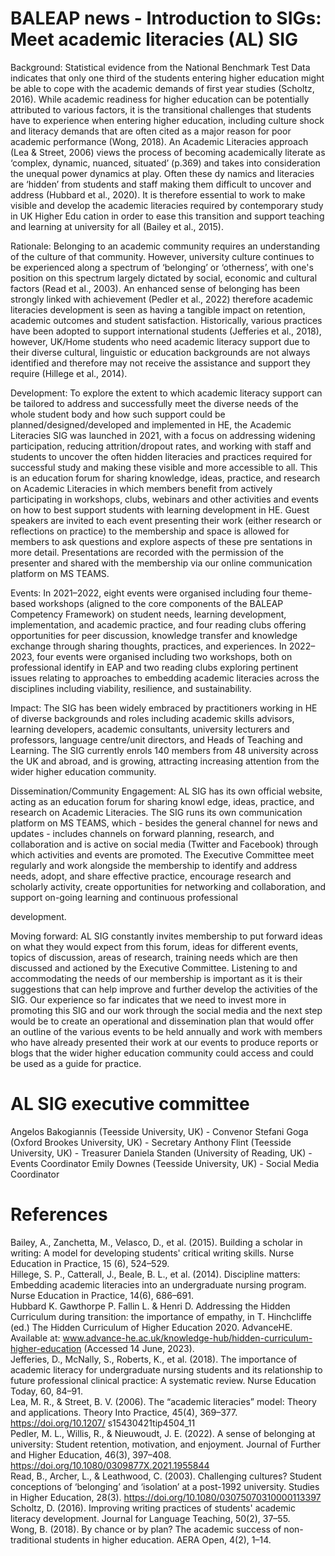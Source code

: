 # BALEAP news - Introduction to SIGs: Meet academic literacies (AL) SIG

Background: Statistical evidence from the National Benchmark Test Data indicates that only one third of the students entering higher education might be able to cope with the academic demands of first year studies (Scholtz, 2016). While academic readiness for higher education can be potentially attributed to various factors, it is the transitional challenges that students have to experience when entering higher education, including culture shock and literacy demands that are often cited as a major reason for poor academic performance (Wong, 2018). An Academic Literacies approach (Lea & Street, 2006) views the process of becoming academically literate as ‘complex, dynamic, nuanced, situated’ (p.369) and takes into consideration the unequal power dynamics at play. Often these dy namics and literacies are ‘hidden’ from students and staff making them difficult to uncover and address (Hubbard et al., 2020). It is therefore essential to work to make visible and develop the academic literacies required by contemporary study in UK Higher Edu cation in order to ease this transition and support teaching and learning at university for all (Bailey et al., 2015).

Rationale: Belonging to an academic community requires an understanding of the culture of that community. However, university culture continues to be experienced along a spectrum of ‘belonging’ or ‘otherness’, with one's position on this spectrum largely dictated by social, economic and cultural factors (Read et al., 2003). An enhanced sense of belonging has been strongly linked with achievement (Pedler et al., 2022) therefore academic literacies development is seen as having a tangible impact on retention, academic outcomes and student satisfaction. Historically, various practices have been adopted to support international students (Jefferies et al., 2018), however, UK/Home students who need academic literacy support due to their diverse cultural, linguistic or education backgrounds are not always identified and therefore may not receive the assistance and support they require (Hillege et al., 2014).

Development: To explore the extent to which academic literacy support can be tailored to address and successfully meet the diverse needs of the whole student body and how such support could be planned/designed/developed and implemented in HE, the Academic Literacies SIG was launched in 2021, with a focus on addressing widening participation, reducing attrition/dropout rates, and working with staff and students to uncover the often hidden literacies and practices required for successful study and making these visible and more accessible to all. This is an education forum for sharing knowledge, ideas, practice, and research on Academic Literacies in which members benefit from actively participating in workshops, clubs, webinars and other activities and events on how to best support students with learning development in HE. Guest speakers are invited to each event presenting their work (either research or reflections on practice) to the membership and space is allowed for members to ask questions and explore aspects of these pre sentations in more detail. Presentations are recorded with the permission of the presenter and shared with the membership via our online communication platform on MS TEAMS.

Events: In 2021–2022, eight events were organised including four theme-based workshops (aligned to the core components of the BALEAP Competency Framework) on student needs, learning development, implementation, and academic practice, and four reading clubs offering opportunities for peer discussion, knowledge transfer and knowledge exchange through sharing thoughts, practices, and experiences. In 2022–2023, four events were organised including two workshops, both on professional identify in EAP and two reading clubs exploring pertinent issues relating to approaches to embedding academic literacies across the disciplines including viability, resilience, and sustainability.

Impact: The SIG has been widely embraced by practitioners working in HE of diverse backgrounds and roles including academic skills advisors, learning developers, academic consultants, university lecturers and professors, language centre/unit directors, and Heads of Teaching and Learning. The SIG currently enrols 140 members from 48 university across the UK and abroad, and is growing, attracting increasing attention from the wider higher education community.

Dissemination/Community Engagement: AL SIG has its own official website, acting as an education forum for sharing knowl edge, ideas, practice, and research on Academic Literacies. The SIG runs its own communication platform on MS TEAMS, which - besides the general channel for news and updates - includes channels on forward planning, research, and collaboration and is active on social media (Twitter and Facebook) through which activities and events are promoted. The Executive Committee meet regularly and work alongside the membership to identify and address needs, adopt, and share effective practice, encourage research and scholarly activity, create opportunities for networking and collaboration, and support on-going learning and continuous professional

development.

Moving forward: AL SIG constantly invites membership to put forward ideas on what they would expect from this forum, ideas for different events, topics of discussion, areas of research, training needs which are then discussed and actioned by the Executive Committee. Listening to and accommodating the needs of our membership is important as it is their suggestions that can help improve and further develop the activities of the SIG. Our experience so far indicates that we need to invest more in promoting this SIG and our work through the social media and the next step would be to create an operational and dissemination plan that would offer an outline of the various events to be held annually and work with members who have already presented their work at our events to produce reports or blogs that the wider higher education community could access and could be used as a guide for practice.

# AL SIG executive committee

Angelos Bakogiannis (Teesside University, UK) - Convenor Stefani Goga (Oxford Brookes University, UK) - Secretary Anthony Flint (Teesside University, UK) - Treasurer Daniela Standen (University of Reading, UK) - Events Coordinator Emily Downes (Teesside University, UK) - Social Media Coordinator

# References

Bailey, A., Zanchetta, M., Velasco, D., et al. (2015). Building a scholar in writing: A model for developing students' critical writing skills. Nurse Education in Practice, 15 (6), 524–529.   
Hillege, S. P., Catterall, J., Beale, B. L., et al. (2014). Discipline matters: Embedding academic literacies into an undergraduate nursing program. Nurse Education in Practice, 14(6), 686–691.   
Hubbard K. Gawthorpe P. Fallin L. & Henri D. Addressing the Hidden Curriculum during transition: the importance of empathy, in T. Hinchcliffe (ed.) The Hidden Curriculum of Higher Education 2020. AdvanceHE. Available at: www.advance-he.ac.uk/knowledge-hub/hidden-curriculum-higher-education (Accessed 14 June, 2023).   
Jefferies, D., McNally, S., Roberts, K., et al. (2018). The importance of academic literacy for undergraduate nursing students and its relationship to future professional clinical practice: A systematic review. Nurse Education Today, 60, 84–91.   
Lea, M. R., & Street, B. V. (2006). The “academic literacies” model: Theory and applications. Theory Into Practice, 45(4), 369–377. https://doi.org/10.1207/ s15430421tip4504_11   
Pedler, M. L., Willis, R., & Nieuwoudt, J. E. (2022). A sense of belonging at university: Student retention, motivation, and enjoyment. Journal of Further and Higher Education, 46(3), 397–408. https://doi.org/10.1080/0309877X.2021.1955844   
Read, B., Archer, L., & Leathwood, C. (2003). Challenging cultures? Student conceptions of ‘belonging’ and ‘isolation’ at a post-1992 university. Studies in Higher Education, 28(3). https://doi.org/10.1080/03075070310000113397   
Scholtz, D. (2016). Improving writing practices of students' academic literacy development. Journal for Language Teaching, 50(2), 37–55.   
Wong, B. (2018). By chance or by plan? The academic success of non-traditional students in higher education. AERA Open, 4(2), 1–14.